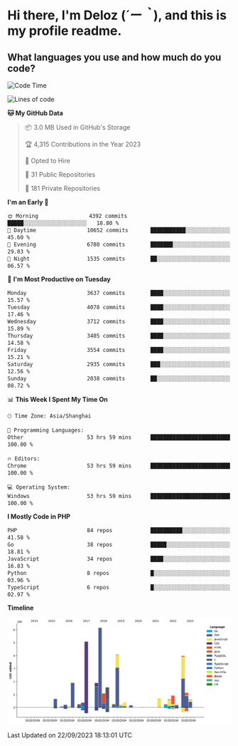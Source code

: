 # **Hi there, I'm Deloz (*´ー｀*), and this is my profile readme.**

## **What languages you use and how much do you code?**

<!--START_SECTION:waka-->
![Code Time](http://img.shields.io/badge/Code%20Time-2%2C457%20hrs%2029%20mins-blue)

![Lines of code](https://img.shields.io/badge/From%20Hello%20World%20I%27ve%20Written-32.8%20million%20lines%20of%20code-blue)

**🐱 My GitHub Data** 

> 📦 3.0 MB Used in GitHub's Storage 
 > 
> 🏆 4,315 Contributions in the Year 2023
 > 
> 💼 Opted to Hire
 > 
> 📜 31 Public Repositories 
 > 
> 🔑 181 Private Repositories 
 > 
**I'm an Early 🐤** 

```text
🌞 Morning                4392 commits        █████░░░░░░░░░░░░░░░░░░░░   18.80 % 
🌆 Daytime                10652 commits       ███████████░░░░░░░░░░░░░░   45.60 % 
🌃 Evening                6780 commits        ███████░░░░░░░░░░░░░░░░░░   29.03 % 
🌙 Night                  1535 commits        ██░░░░░░░░░░░░░░░░░░░░░░░   06.57 % 
```
📅 **I'm Most Productive on Tuesday** 

```text
Monday                   3637 commits        ████░░░░░░░░░░░░░░░░░░░░░   15.57 % 
Tuesday                  4078 commits        ████░░░░░░░░░░░░░░░░░░░░░   17.46 % 
Wednesday                3712 commits        ████░░░░░░░░░░░░░░░░░░░░░   15.89 % 
Thursday                 3405 commits        ████░░░░░░░░░░░░░░░░░░░░░   14.58 % 
Friday                   3554 commits        ████░░░░░░░░░░░░░░░░░░░░░   15.21 % 
Saturday                 2935 commits        ███░░░░░░░░░░░░░░░░░░░░░░   12.56 % 
Sunday                   2038 commits        ██░░░░░░░░░░░░░░░░░░░░░░░   08.72 % 
```


📊 **This Week I Spent My Time On** 

```text
🕑︎ Time Zone: Asia/Shanghai

💬 Programming Languages: 
Other                    53 hrs 59 mins      █████████████████████████   100.00 % 

🔥 Editors: 
Chrome                   53 hrs 59 mins      █████████████████████████   100.00 % 

💻 Operating System: 
Windows                  53 hrs 59 mins      █████████████████████████   100.00 % 
```

**I Mostly Code in PHP** 

```text
PHP                      84 repos            ██████████░░░░░░░░░░░░░░░   41.58 % 
Go                       38 repos            █████░░░░░░░░░░░░░░░░░░░░   18.81 % 
JavaScript               34 repos            ████░░░░░░░░░░░░░░░░░░░░░   16.83 % 
Python                   8 repos             █░░░░░░░░░░░░░░░░░░░░░░░░   03.96 % 
TypeScript               6 repos             █░░░░░░░░░░░░░░░░░░░░░░░░   02.97 % 
```



**Timeline**

![Lines of Code chart](https://raw.githubusercontent.com/deloz/deloz/main/assets/bar_graph.png)


 Last Updated on 22/09/2023 18:13:01 UTC
<!--END_SECTION:waka-->
